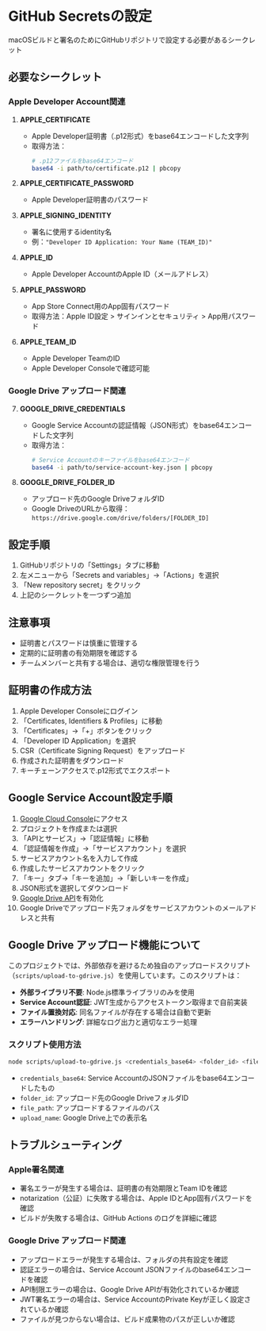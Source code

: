 # GitHub Secretsの設定

macOSビルドと署名のためにGitHubリポジトリで設定する必要があるシークレット

## 必要なシークレット

### Apple Developer Account関連

1. **APPLE_CERTIFICATE**
   - Apple Developer証明書（.p12形式）をbase64エンコードした文字列
   - 取得方法：
     ```bash
     # .p12ファイルをbase64エンコード
     base64 -i path/to/certificate.p12 | pbcopy
     ```

2. **APPLE_CERTIFICATE_PASSWORD**
   - Apple Developer証明書のパスワード

3. **APPLE_SIGNING_IDENTITY**
   - 署名に使用するidentity名
   - 例：`"Developer ID Application: Your Name (TEAM_ID)"`

4. **APPLE_ID**
   - Apple Developer AccountのApple ID（メールアドレス）

5. **APPLE_PASSWORD**
   - App Store Connect用のApp固有パスワード
   - 取得方法：Apple ID設定 > サインインとセキュリティ > App用パスワード

6. **APPLE_TEAM_ID**
   - Apple Developer TeamのID
   - Apple Developer Consoleで確認可能

### Google Drive アップロード関連

7. **GOOGLE_DRIVE_CREDENTIALS**
   - Google Service Accountの認証情報（JSON形式）をbase64エンコードした文字列
   - 取得方法：
     ```bash
     # Service Accountのキーファイルをbase64エンコード
     base64 -i path/to/service-account-key.json | pbcopy
     ```

8. **GOOGLE_DRIVE_FOLDER_ID**
   - アップロード先のGoogle DriveフォルダID
   - Google DriveのURLから取得：`https://drive.google.com/drive/folders/[FOLDER_ID]`

## 設定手順

1. GitHubリポジトリの「Settings」タブに移動
2. 左メニューから「Secrets and variables」→「Actions」を選択
3. 「New repository secret」をクリック
4. 上記のシークレットを一つずつ追加

## 注意事項

- 証明書とパスワードは慎重に管理する
- 定期的に証明書の有効期限を確認する
- チームメンバーと共有する場合は、適切な権限管理を行う

## 証明書の作成方法

1. Apple Developer Consoleにログイン
2. 「Certificates, Identifiers & Profiles」に移動
3. 「Certificates」→「+」ボタンをクリック
4. 「Developer ID Application」を選択
5. CSR（Certificate Signing Request）をアップロード
6. 作成された証明書をダウンロード
7. キーチェーンアクセスで.p12形式でエクスポート

## Google Service Account設定手順

1. [Google Cloud Console](https://console.cloud.google.com/)にアクセス
2. プロジェクトを作成または選択
3. 「APIとサービス」→「認証情報」に移動
4. 「認証情報を作成」→「サービスアカウント」を選択
5. サービスアカウント名を入力して作成
6. 作成したサービスアカウントをクリック
7. 「キー」タブ→「キーを追加」→「新しいキーを作成」
8. JSON形式を選択してダウンロード
9. [Google Drive API](https://console.developers.google.com/apis/api/drive.googleapis.com)を有効化
10. Google Driveでアップロード先フォルダをサービスアカウントのメールアドレスと共有

## Google Drive アップロード機能について

このプロジェクトでは、外部依存を避けるため独自のアップロードスクリプト（`scripts/upload-to-gdrive.js`）を使用しています。このスクリプトは：

- **外部ライブラリ不要**: Node.js標準ライブラリのみを使用
- **Service Account認証**: JWT生成からアクセストークン取得まで自前実装
- **ファイル置換対応**: 同名ファイルが存在する場合は自動で更新
- **エラーハンドリング**: 詳細なログ出力と適切なエラー処理

### スクリプト使用方法

```bash
node scripts/upload-to-gdrive.js <credentials_base64> <folder_id> <file_path> <upload_name>
```

- `credentials_base64`: Service AccountのJSONファイルをbase64エンコードしたもの
- `folder_id`: アップロード先のGoogle DriveフォルダID
- `file_path`: アップロードするファイルのパス
- `upload_name`: Google Drive上での表示名

## トラブルシューティング

### Apple署名関連
- 署名エラーが発生する場合は、証明書の有効期限とTeam IDを確認
- notarization（公証）に失敗する場合は、Apple IDとApp固有パスワードを確認
- ビルドが失敗する場合は、GitHub Actions のログを詳細に確認

### Google Drive アップロード関連
- アップロードエラーが発生する場合は、フォルダの共有設定を確認
- 認証エラーの場合は、Service Account JSONファイルのbase64エンコードを確認
- API制限エラーの場合は、Google Drive APIが有効化されているか確認
- JWT署名エラーの場合は、Service AccountのPrivate Keyが正しく設定されているか確認
- ファイルが見つからない場合は、ビルド成果物のパスが正しいか確認
